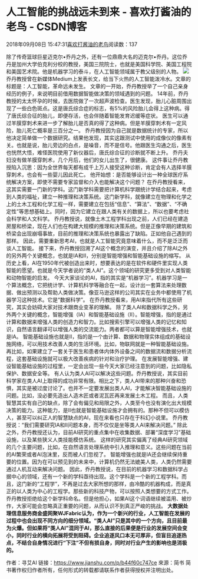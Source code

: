 
# 人工智能的挑战远未到来 - 喜欢打酱油的老鸟 - CSDN博客


2018年09月08日 15:47:31[喜欢打酱油的老鸟](https://me.csdn.net/weixin_42137700)阅读数：137


除了传奇篮球巨星迈克尔•乔丹之外，还有一位鼎鼎大名的迈克尔•乔丹。这位乔丹是加州大学伯克利分校的教授，美国三院院士，也就是美国科学院、美国工程院和美国艺术院。他是机器学习的泰斗，在人工智能领域属于教父级别的人物。
![](https://img-blog.csdn.net/20180908154638563?watermark/2/text/aHR0cHM6Ly9ibG9nLmNzZG4ubmV0L3dlaXhpbl80MjEzNzcwMA==/font/5a6L5L2T/fontsize/400/fill/I0JBQkFCMA==/dissolve/70)
乔丹教授曾在新媒体Medium上发表长文，给当下火热的人工智能泼冷水。文章的标题是：人工智能，革命远未发生。
文章的一开始，乔丹教授举了一个自己亲身经历的例子，来说明目前借用数据智能做决策的领域遇到的问题。
14年前，乔丹教授的太太怀孕的时候，去医院做了一次超声波检查。医生发现，胎儿心脏周围出现了一些白色斑点。这是唐氏综合症的标志，有5%的风险胎儿会得上这种病。得了唐氏综合征的胎儿，即便存活，也会伴随着智能发育迟缓等症状。
医生可以通过羊膜穿刺术来进一步了解胎儿是否真的得了这种病。但是羊膜穿刺术有一定风险，胎儿死亡概率是三百分之一。
乔丹教授因为自己就是数据统计的专家，所以他决定简单做一个数据研究。结果他发现，其实这跟测试中使用的成像仪的像素有关。也就是说，胎儿旁边的白点，是噪音，而不是信号。他跟医生沟通之后，医生也恍然大悟，难怪医院使用了新仪器后，唐氏综合征的诊断就不断上升。
乔丹夫妇没有做羊膜穿刺术，几个月后，他们的女儿出生了，很健康。
这件事让乔丹教授陷入沉思：因为全世界每天都有成千上万人接受这种诊断，肯定会有人选择羊膜穿刺术，也会有一些婴儿因此死亡。
他开始想：是否能够设计出一种全球医疗系统解决方案，即使不需要专家监督和介入也能解决这个问题？
在乔丹教授看来，这其实需要一门新的学科。这门新学科需要把计算机科学跟统计学结合起来，考虑到人类的福祉，建立一种推理和决策系统。这门新学科，就像建立在物理和化学之上的土木工程和化学工程一样，需要建立在包括“信息”、“算法”、“数据”、“不确定性”等思想基础上。同时，因为它建立在跟人类有关的数据上，所以也要考虑社会科学和人文科学。
乔丹教授说，就像土木工程学科出现之前，人们已经在建造房屋和桥梁，现在人们也在构建大规模的推理和决策系统。但是正像早期的建筑和桥梁会出现崩塌事故，目前的推理和决策系统也暴露出了缺陷。正如他自己遇到的那样。
因此，需要重新思考AI，也就是人工智能究竟意味着什么，而不是泛泛而谈人工智能。
接下来，乔丹教授回溯了AI这个概念的演变，并且介绍了除AI之外的另外两个关键概念，也就是IA和II，分别是智能增强和智能基础设施的缩写。
从历史上看，AI在1950年代被创造出来时，想要表达的是在软件和硬件里实现人类智能的愿望。也就是今天学者说的“类人AI”。这个领域的研究更多受到对人类智能和动物智能的启发。
今天大家谈论的AI，指的其实是“机器学习”。机器学习是一个算法概念，它把统计学、计算机科学等融合在一起，设计出一套算法来处理数据、做出预测以及帮助人类做决策。像亚马逊这样的公司其实在业务中都使用了机器学习这种技术。它是“数据科学”。
在乔丹教授看来，用AI来指代所有这些研究，其实会妨碍大家对技术跟商业变革的理解。
除了类人AI和数据科学之外，另外两个关键的概念，智能增强（IA）和智能基础设施（II）。智能增强，指的是通过计算和数据来增强人类的创造力和智力。比如搜索引擎可以增强人类的记忆和知识，自然语言翻译可以增强人类的交流能力。两者都可以算是智能增强技术，也就是IA。
智能基础设施也就是II，指的是一个由计算、数据和物理实体组成的基础设施网络，可以用技术改善人类的生活环境。比如，物联网就是一种智能基础设施。再比如，如果建立了一套关于医生和患者体内体外设备之间的数据流和数据分析流程，这套基础设施就可以极大改善疾病的针对和治疗护理。
在发展智能增强、建设智能基础设施的过程里，一定会出现一些今天大家已经注意到的问题，比如隐私保护、数据安全等。
有人认为类人AI可以解决这些问题。乔丹教授说，其实目前科学家在类人AI上取得的成功非常有限。相比之下，类人AI带来的那种兴奋和恐惧，其实是被过度讨论了。也并不一定要发展出类人AI，才能解决智能基础设施的问题。比如，没必要先造出人造木匠或者泥瓦匠再来发展土木工程。
而且，人类智慧其实有自己的缺点，除了会有偏见和局限之外，人类至今也没有演化出大规模决策的能力。这种能力，是II也就是智能基础设施才会拥有的。那种不但可以模仿人，甚至可以纠正人的智慧缺点的AI，现在来看也只存在于科幻小说里。
乔丹教授说：“我们需要研究IA和II问题本身，而不仅仅是坐等类人AI来解决问题。”
除此之外，乔丹教授还认为，目前AI研究的重点集中在收集数据、部署“深度学习”基础设施，以及某些狭义人类技能模仿系统。
这样的研究其实偏离了经典AI研究领域的几个主要问题，比如，在自然语言处理系统中引入推理和意义。这些问题在当前的AI繁荣或者AI泡沫里，反而被人们忽视了。
智能增强也就是IA还会继续保持重要的位置。因为在可以预见到的未来中，计算机仍然无法媲美人类，人类仍然需要通过人机互动来解决问题。
因此，乔丹教授说，在目前的机器学习和数据科学占据中心的领域，还有一个新的学科亟待出现。这个学科是一个新的工程学科。而且，这门新的“工程学”，不再是过去大家所想的那样，由冷酷的机器构成，而是真正的以人类为中心的工程学。那些新的科技产物，可以按照人类想要的方式工作。
乔丹教授拒绝给这个新学科命名。但是他担心，如果AI这个词语继续被滥用、被炒作，大家可能会忽略真正重要的问题，从而认识不到真正严峻的挑战。
**大数据处理信息服务商金盛网聚WJFabric认为，作为一个新兴的行业，人工智能在发展的过程中也会出现不同方向的细分领域。“类人AI”只是其中的一个方向，且目前最为火爆。但如果将“类人AI”混同于AI，那么直接的后果便是行业的发展空间会变小，同时行业的横向拓展将受到阻碍。企业追逐风口本无可厚非，但盲目追逐热点，不结合自身情况进行“下注”不但有损自身，同时对行业产生的影响也是消极的。**

作者：寻艾AI
链接：https://www.jianshu.com/p/b44f60c747ce
來源：简书
简书著作权归作者所有，任何形式的转载都请联系作者获得授权并注明出处。

